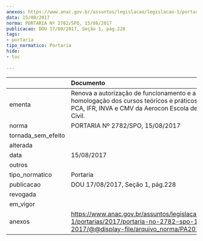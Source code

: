 ```yaml
---
anexos: https://www.anac.gov.br/assuntos/legislacao/legislacao-1/portarias/2017/portaria-no-2782-spo-15-08-2017/@@display-file/arquivo_norma/PA2017-2782.pdf
data: 15/08/2017
norma: PORTARIA Nº 2782/SPO, 15/08/2017
publicacao: DOU 17/08/2017, Seção 1, pág.228
tags:
- portaria
tipo_normatico: Portaria
hide: 
- toc 
 
---
```


|                    | Documento                                                                                                                                             |
|:-------------------|:------------------------------------------------------------------------------------------------------------------------------------------------------|
| ementa             | Renova a autorização de funcionamento e a homologação dos cursos teóricos e práticos de PPA, PCA, IFR, INVA e CMV da Aerocon Escola de Aviação Civil. |
| norma              | PORTARIA Nº 2782/SPO, 15/08/2017                                                                                                                      |
| tornada_sem_efeito |                                                                                                                                                       |
| alterada           |                                                                                                                                                       |
| data               | 15/08/2017                                                                                                                                            |
| outros             |                                                                                                                                                       |
| tipo_normatico     | Portaria                                                                                                                                              |
| publicacao         | DOU 17/08/2017, Seção 1, pág.228                                                                                                                      |
| revogada           |                                                                                                                                                       |
| em_vigor           |                                                                                                                                                       |
| anexos             | https://www.anac.gov.br/assuntos/legislacao/legislacao-1/portarias/2017/portaria-no-2782-spo-15-08-2017/@@display-file/arquivo_norma/PA2017-2782.pdf  |